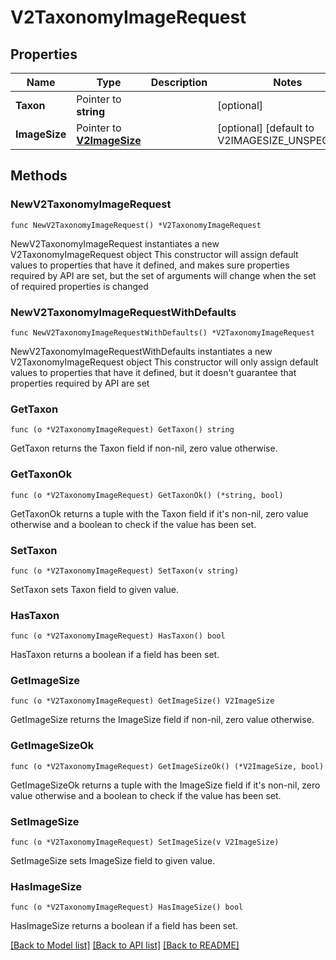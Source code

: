 # V2TaxonomyImageRequest

## Properties

Name | Type | Description | Notes
------------ | ------------- | ------------- | -------------
**Taxon** | Pointer to **string** |  | [optional] 
**ImageSize** | Pointer to [**V2ImageSize**](V2ImageSize.md) |  | [optional] [default to V2IMAGESIZE_UNSPECIFIED]

## Methods

### NewV2TaxonomyImageRequest

`func NewV2TaxonomyImageRequest() *V2TaxonomyImageRequest`

NewV2TaxonomyImageRequest instantiates a new V2TaxonomyImageRequest object
This constructor will assign default values to properties that have it defined,
and makes sure properties required by API are set, but the set of arguments
will change when the set of required properties is changed

### NewV2TaxonomyImageRequestWithDefaults

`func NewV2TaxonomyImageRequestWithDefaults() *V2TaxonomyImageRequest`

NewV2TaxonomyImageRequestWithDefaults instantiates a new V2TaxonomyImageRequest object
This constructor will only assign default values to properties that have it defined,
but it doesn't guarantee that properties required by API are set

### GetTaxon

`func (o *V2TaxonomyImageRequest) GetTaxon() string`

GetTaxon returns the Taxon field if non-nil, zero value otherwise.

### GetTaxonOk

`func (o *V2TaxonomyImageRequest) GetTaxonOk() (*string, bool)`

GetTaxonOk returns a tuple with the Taxon field if it's non-nil, zero value otherwise
and a boolean to check if the value has been set.

### SetTaxon

`func (o *V2TaxonomyImageRequest) SetTaxon(v string)`

SetTaxon sets Taxon field to given value.

### HasTaxon

`func (o *V2TaxonomyImageRequest) HasTaxon() bool`

HasTaxon returns a boolean if a field has been set.

### GetImageSize

`func (o *V2TaxonomyImageRequest) GetImageSize() V2ImageSize`

GetImageSize returns the ImageSize field if non-nil, zero value otherwise.

### GetImageSizeOk

`func (o *V2TaxonomyImageRequest) GetImageSizeOk() (*V2ImageSize, bool)`

GetImageSizeOk returns a tuple with the ImageSize field if it's non-nil, zero value otherwise
and a boolean to check if the value has been set.

### SetImageSize

`func (o *V2TaxonomyImageRequest) SetImageSize(v V2ImageSize)`

SetImageSize sets ImageSize field to given value.

### HasImageSize

`func (o *V2TaxonomyImageRequest) HasImageSize() bool`

HasImageSize returns a boolean if a field has been set.


[[Back to Model list]](../README.md#documentation-for-models) [[Back to API list]](../README.md#documentation-for-api-endpoints) [[Back to README]](../README.md)



